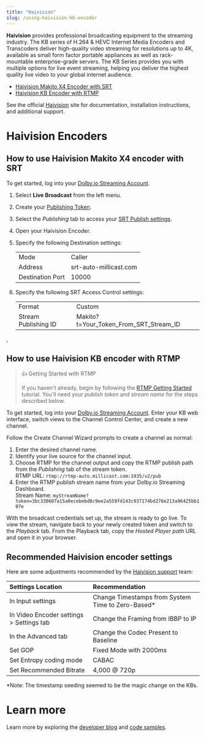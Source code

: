 ```yaml
---
title: "Haivision"
slug: /using-haivision-kb-encoder
---
```

**Haivision** provides professional broadcasting equipment to the streaming industry. The KB series of H.264 & HEVC Internet Media Encoders and Transcoders deliver high-quality video streaming for resolutions up to 4K, available as small form factor portable appliances as well as rack-mountable enterprise-grade servers. The KB Series provides you with multiple options for live event streaming, helping you deliver the highest quality live video to your global internet audience.

- [Haivision Makito X4 Encoder with SRT](#how-to-use-haivision-makito-x4-encoder-with-srt) 
- [Haivision KB Encoder with RTMP](#how-to-use-haivision-kb-encoder-with-rtmp) 

See the official [Haivision](https://www.haivision.com/) site for documentation, installation instructions, and additional support.

# Haivision Encoders

## How to use Haivision Makito X4 encoder with SRT

To get started, log into your [Dolby.io Streaming Account](https://dashboard.dolby.io/signin). 

1. Select **Live Broadcast** from the left menu.

2. Create your [Publishing Token](/millicast/streaming-dashboard/managing-your-tokens.md#create-a-publish-token).

3. Select the _Publishing_ tab to access your [SRT Publish settings](/millicast/broadcast/using-srt.md#how-to-find-the-srt-publish-settings-with-the-dashboard).

4. Open your Haivision Encoder. 

5. Specify the following Destination settings: 

   |                  |                        |
   | :--------------- | :--------------------- |
   | Mode             | Caller                 |
   | Address          | srt-auto-millicast.com |
   | Destination Port | 10000                  |

6. Specify the following SRT Access Control settings:

   |                      |                                        |
   | :------------------- | :------------------------------------- |
   | Format               | Custom                                 |
   | Stream Publishing ID | Makito?t=Your_Token_From_SRT_Stream_ID |

, 

## How to use Haivision KB encoder with RTMP

> 👍 Getting Started with RTMP
> 
> If you haven't already, begin by following the [RTMP Getting Started](/millicast/broadcast/using-rtmp-and-rtmps.md) tutorial. You'll need your _publish token_ and _stream name_ for the steps described below.

To get started, log into your [Dolby.io Streaming Account](https://dashboard.dolby.io/signin). Enter your KB web interface, switch views to the Channel Control Center, and create a new channel.

Follow the Create Channel Wizard prompts to create a channel as normal:

1. Enter the desired channel name.
2. Identify your live source for the channel input.
3. Choose RTMP for the channel output and copy the RTMP publish path from the _Publishing_ tab of the stream token.  
   RTMP URL: `rtmp://rtmp-auto.millicast.com:1935/v2/pub`
4. Enter the RTMP publish stream name from your Dolby.io Streaming Dashboard.  
   Stream Name: `myStreamName?token=3bc330607a15a0ecebebd8c9ee2a559fd143c937174bd276e213a96425bb107e`

With the broadcast credentials set up, the stream is ready to go live. To view the stream, navigate back to your newly created token and switch to the _Playback_ tab. From the Playback tab, copy the _Hosted Player path_ URL and open it in your browser.

## Recommended Haivision encoder settings

Here are some adjustments recommended by the [Haivision support](https://www.haivision.com/support/) team:

| Settings Location                        | Recommendation                                     |
| :--------------------------------------- | :------------------------------------------------- |
| In Input settings                        | Change Timestamps from System Time to Zero-Based\* |
| In Video Encoder settings > Settings tab | Change the Framing from IBBP to IP                 |
| In the Advanced tab                      | Change the Codec Present to Baseline               |
| Set GOP                                  | Fixed Mode with 2000ms                             |
| Set Entropy coding mode                  | CABAC                                              |
| Set Recommended Bitrate                  | 4,000 @ 720p                                       |

\*Note: The timestamp seeding seemed to be the magic change on the KBs.

# Learn more

Learn more by exploring the [developer blog](https://dolby.io/blog/tag/broadcast/) and [code samples](https://github.com/orgs/dolbyio-samples/repositories?q=broadcast).




